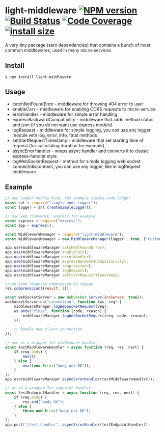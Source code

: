 # light-middleware [![NPM version](https://badge.fury.io/js/light-middleware.svg)](https://badge.fury.io/js/light-middleware) [![Build Status](https://travis-ci.com/v-electrolux/light-middleware.svg?branch=master)](https://travis-ci.com/v-electrolux/light-middleware) [![Code Coverage](https://badgen.now.sh/codecov/c/github/v-electrolux/light-middleware)](https://badgen.now.sh/codecov/c/github/v-electrolux/light-middleware) [![install size](https://packagephobia.com/badge?p=light-middleware)](https://packagephobia.com/result?p=light-middleware)

A very tiny package (zero dependencies) that contains a bunch of most common middlewares, used in many micro-services

## Install

```shell script
$ npm install light-middleware
```

## Usage

- catchNotFoundError - middleware for throwing 404 error to user
- enableCors - middleware for enabling CORS requests to micro-service
- errorHandler - middleware for simple error handling
- expressBackwardCompatibility - middleware that adds method status and json (if you do not want use express module)
- logRequest - middleware for simple logging, you can use any logger module with log, error, info, fatal methods
- setStartRequestTimestamp - middleware that set starting time of request (for calculating duration for example)
- asyncErrorHandler - wraps async handler and converts it to classic express-handler style
- logWebSocketRequest - method for simple logging web socket connect/disconnect, you can use any logger, like in logRequest middleware

## Example

```javascript
// use logger module here, for example simple-node-logger
const snl = require("simple-node-logger");
const logger = snl.createSimpleLogger();

// use web framework, express for example
const express = require("express"); 
const app = express();

const MiddlewareManager = require("light-middleware");
const middlewareManager = new MiddlewareManager(logger , true, ["Custom-Cors-Header1", "Custom-Cors-Header2"]);

app.use(middlewareManager.catchNotFoundError);
app.use(middlewareManager.enableCors);
app.use(middlewareManager.errorHandler);
app.use(middlewareManager.expressBackwardCompatibility);
app.use(middlewareManager.compressJson);
app.use(middlewareManager.logRequest);
app.use(middlewareManager.setStartRequestTimestamp);

//use json response compressed by snappy
res.compressJson({result: 1});

const webSocketServer = new WebSocket.Server({noServer: true});
webSocketServer.on("connection", function (ws, req) {
    middlewareManager.logWebSocketRequest(req);
    ws.once("close", function (code, reason) {
        middlewareManager.logWebSocketRequest(req, code, reason);
    });
    
    // handle new client connection
});

// use as a wrapper for middleware handler
const testMiddlewareHandler = async function (req, res, next) {
    if (req.body) {
        next();
    } else {
        next(new Error("body not OK"));
    }
};
app.use(middlewareManager.asyncErrorHandler(testMiddlewareHandler));

// or as a wrapper for endpoint handler
const testEndpointHandler = async function (req, res, next) {
    if (req.body) {
        res.end("body OK");
    } else {
        throw new Error("body not OK");
    }
};
app.post("/test_handler", asyncErrorHandler(testEndpointHandler));
```
